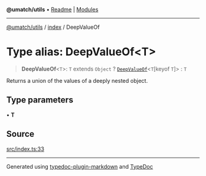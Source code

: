 **@umatch/utils** • [Readme](../../index.md) \| [Modules](../../modules.md)

***

[@umatch/utils](../../modules.md) / [index](../index.md) / DeepValueOf

# Type alias: DeepValueOf\<T\>

> **DeepValueOf**\<`T`\>: `T` extends `Object` ? [`DeepValueOf`](DeepValueOf.md)\<`T`\[keyof `T`\]\> : `T`

Returns a union of the values of a deeply nested object.

## Type parameters

• **T**

## Source

[src/index.ts:33](https://github.com/umatch-oficial/utils/blob/c6d91fc/src/index.ts#L33)

***

Generated using [typedoc-plugin-markdown](https://www.npmjs.com/package/typedoc-plugin-markdown) and [TypeDoc](https://typedoc.org/)
